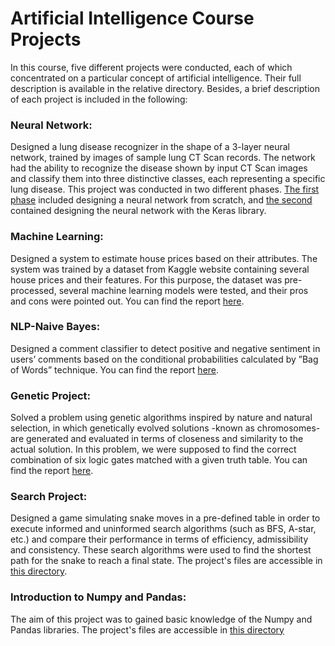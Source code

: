 # Artificial Intelligence Course Projects

In this course, five different projects were conducted, each of which concentrated on a particular concept of artificial intelligence. Their full description is available in the relative directory. Besides, a brief description of each project is included in the following:

### Neural Network: 
Designed a lung disease recognizer in the shape of a 3-layer neural network, trained by images of sample lung CT Scan records. The network had the ability to recognize the disease shown by input CT Scan images and classify them into three distinctive classes, each representing a specific lung disease.
This project was conducted in two different phases. [The first phase](https://github.com/atiarmn/Artificial-Intelligence-Course-Projects/blob/master/CA5%20-%20Artificial%20Neural%20Network/CA5_1.ipynb) included designing a neural network from scratch, and [the second](https://github.com/atiarmn/Artificial-Intelligence-Course-Projects/blob/master/CA5%20-%20Artificial%20Neural%20Network/CA5_2.ipynb) contained designing the neural network with the Keras library.

### Machine Learning: 
Designed a system to estimate house prices based on their attributes. The system was trained by a dataset from Kaggle website containing several house prices and their features. For this purpose, the dataset was pre-processed, several machine learning models were tested, and their pros and cons were pointed out. You can find the report [here](https://github.com/atiarmn/Artificial-Intelligence-Course-Projects/blob/master/CA4%20-%20Introduction%20to%20Machine%20Learning/CA4.ipynb).

### NLP-Naive Bayes: 
Designed a comment classifier to detect positive and negative sentiment in users’ comments based on the conditional probabilities calculated by ”Bag of Words” technique. You can find the report [here](https://github.com/atiarmn/Artificial-Intelligence-Course-Projects/blob/master/CA3%20-%20Naive%20Bayes%20Classifier/CA3.ipynb).

### Genetic Project: 
Solved a problem using genetic algorithms inspired by nature and natural selection, in which genetically evolved solutions -known as chromosomes- are generated and evaluated in terms of closeness and similarity to the actual solution. In this problem, we were supposed to find the correct combination of six logic gates matched with a given truth table. You can find the report [here](https://github.com/atiarmn/Artificial-Intelligence-Course-Projects/blob/master/CA2%20-%20Minimax%20Algorithm%20and%20Alpha%20Beta%20Pruning/CA2.ipynb).

### Search Project: 
Designed a game simulating snake moves in a pre-defined table in order to execute informed and uninformed search algorithms (such as BFS, A-star, etc.) and compare their performance in terms of efficiency, admissibility and consistency. These search algorithms were used to find the shortest path for the snake to reach a final state. The project's files are accessible in [this directory](https://github.com/atiarmn/Artificial-Intelligence-Course-Projects/tree/master/CA1%20-%20Search%20Algorithms%20-%20BFS%20%2C%20DFS%20%2C%20IDS%20and%20Astar).

### Introduction to Numpy and Pandas:
The aim of this project was to gained basic knowledge of the Numpy and Pandas libraries. The project's files are accessible in [this directory](https://github.com/atiarmn/Artificial-Intelligence-Course-Projects/tree/master/CA0%20-%20Introduction%20to%20NumPy%20and%20Pandas)
